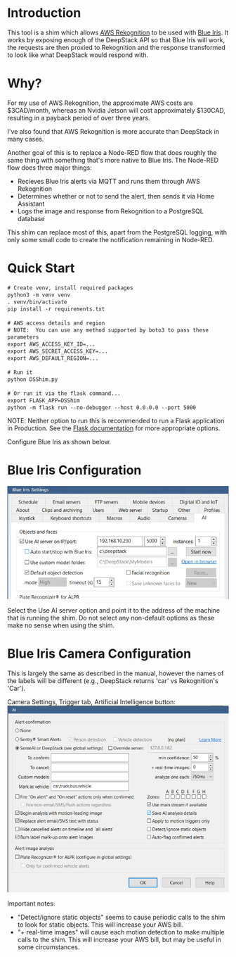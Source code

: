 # Introduction
This tool is a shim which allows [AWS Rekognition](https://aws.amazon.com/rekognition/) to be used with [Blue Iris](https://blueirissoftware.com/).  It works by exposing enough of the DeepStack API so that Blue Iris will work, the requests are then proxied to Rekognition and the response transformed to look like what DeepStack would respond with.

# Why?

For my use of AWS Rekognition, the approximate AWS costs are $3CAD/month, whereas an Nvidia Jetson will cost approximately $130CAD, resulting in a payback period of over three years.

I've also found that AWS Rekognition is more accurate than DeepStack in many cases.

Another goal of this is to replace a Node-RED flow that does roughly the same thing with something that's more native to Blue Iris.  The Node-RED flow does three major things:

* Recieves Blue Iris alerts via MQTT and runs them through AWS Rekognition
* Determines whether or not to send the alert, then sends it via Home Assistant
* Logs the image and response from Rekognition to a PostgreSQL database

This shim can replace most of this, apart from the PostgreSQL logging, with only some small code to create the notification remaining in Node-RED.

# Quick Start
```
# Create venv, install required packages
python3 -m venv venv
. venv/bin/activate
pip install -r requirements.txt

# AWS access details and region
# NOTE:  You can use any method supported by boto3 to pass these parameters
export AWS_ACCESS_KEY_ID=...
export AWS_SECRET_ACCESS_KEY=...
export AWS_DEFAULT_REGION=...

# Run it
python DSShim.py

# Or run it via the flask command...
export FLASK_APP=DSShim
python -m flask run --no-debugger --host 0.0.0.0 --port 5000 
```
NOTE:  Neither option to run this is recommended to run a Flask application in Production.  See the [Flask documentation](https://flask.palletsprojects.com/en/2.1.x/deploying/) for more appropriate options.

Configure Blue Iris as shown below.

# Blue Iris Configuration
![Blue Iris Configuration](images/blueiris_config.png)

Select the Use AI server option and point it to the address of the machine that is running the shim.  Do not select any non-default options as these make no sense when using the shim.

# Blue Iris Camera Configuration
This is largely the same as described in the manual, however the names of the labels will be different (e.g., DeepStack returns 'car' vs Rekognition's 'Car').

Camera Settings, Trigger tab, Artificial Intelligence button:
![Blue Iris Camera Configuration](images/blueiris_camera_config.png)

Important notes:

* "Detect/ignore static objects" seems to cause periodic calls to the shim to look for static objects.  This will increase your AWS bill.
* "+ real-time images" will cause each motion detection to make multiple calls to the shim.  This will increase your AWS bill, but may be useful in some circumstances.
